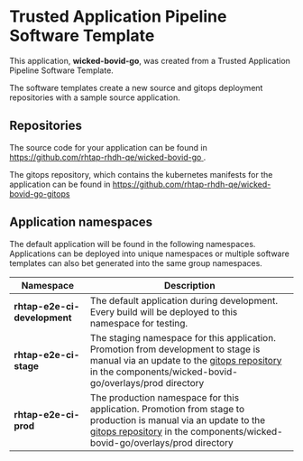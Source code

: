 # Trusted Application Pipeline Software Template

This application, **wicked-bovid-go**, was created from a Trusted Application Pipeline Software Template.

The software templates create a new source and gitops deployment repositories with a sample source application. 

## Repositories

The source code for your application can be found in [https://github.com/rhtap-rhdh-qe/wicked-bovid-go ](https://github.com/rhtap-rhdh-qe/wicked-bovid-go ).
 
The gitops repository, which contains the kubernetes manifests for the application can be found in 
[https://github.com/rhtap-rhdh-qe/wicked-bovid-go-gitops ](https://github.com/rhtap-rhdh-qe/wicked-bovid-go-gitops ) 

## Application namespaces 

The default application will be found in the following namespaces. Applications can be deployed into unique namespaces or multiple software templates can also bet generated into the same group namespaces.  

|  Namespace   |  Description   |  
| -------- | -------- |   
| **rhtap-e2e-ci-development** | The default application during development. Every build will be deployed to this namespace for testing. | 
| **rhtap-e2e-ci-stage** | The staging namespace for this application. Promotion from development to stage is manual via an update to the [gitops repository](https://github.com/rhtap-rhdh-qe/wicked-bovid-go-gitops ) in the components/wicked-bovid-go/overlays/prod directory |  
| **rhtap-e2e-ci-prod** | The production namespace for this application. Promotion from stage to production is manual via an update to the [gitops repository](https://github.com/rhtap-rhdh-qe/wicked-bovid-go-gitops ) in the components/wicked-bovid-go/overlays/prod directory | 